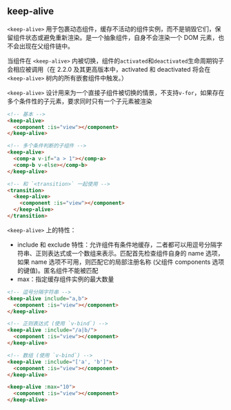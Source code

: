 
## keep-alive
`<keep-alive>` 用于包裹动态组件，缓存不活动的组件实例，而不是销毁它们，保留组件状态或避免重新渲染。是一个抽象组件，自身不会渲染一个 DOM 元素，也不会出现在父组件链中。

当组件在 `<keep-alive>` 内被切换，组件的`activated`和`deactivated`生命周期钩子会相应被调用（在 2.2.0 及其更高版本中，activated 和 deactivated 将会在 `<keep-alive>` 树内的所有嵌套组件中触发。）

`<keep-alive>` 设计用来为一个直接子组件被切换的情景，不支持`v-for`，如果存在多个条件性的子元素，要求同时只有一个子元素被渲染
```html
<!-- 基本 -->
<keep-alive>
  <component :is="view"></component>
</keep-alive>

<!-- 多个条件判断的子组件 -->
<keep-alive>
  <comp-a v-if="a > 1"></comp-a>
  <comp-b v-else></comp-b>
</keep-alive>

<!-- 和 `<transition>` 一起使用 -->
<transition>
  <keep-alive>
    <component :is="view"></component>
  </keep-alive>
</transition>
```

`<keep-alive>` 上的特性：
* include 和 exclude 特性：允许组件有条件地缓存，二者都可以用逗号分隔字符串、正则表达式或一个数组来表示。匹配首先检查组件自身的 name 选项，如果 name 选项不可用，则匹配它的局部注册名称 (父组件 components 选项的键值)。匿名组件不能被匹配
* max：指定缓存组件实例的最大数量


```html
<!-- 逗号分隔字符串 -->
<keep-alive include="a,b">
  <component :is="view"></component>
</keep-alive>

<!-- 正则表达式 (使用 `v-bind`) -->
<keep-alive :include="/a|b/">
  <component :is="view"></component>
</keep-alive>

<!-- 数组 (使用 `v-bind`) -->
<keep-alive :include="['a', 'b']">
  <component :is="view"></component>
</keep-alive>

<keep-alive :max="10">
  <component :is="view"></component>
</keep-alive>
```